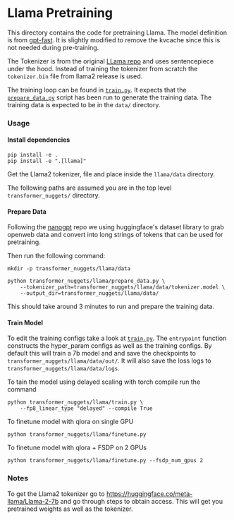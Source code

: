 # Llama Pretraining

This directory contains the code for pretraining Llama. The model definition is from [gpt-fast](https://github.com/pytorch-labs/gpt-fast). It is slightly modified to remove the kvcache since this is not needed during pre-training.

The Tokenizer is from the original [LLama repo](https://github.com/facebookresearch/llama) and uses sentencepiece under the hood. Instead of training the tokenizer from scratch the `tokenizer.bin` file from llama2 release is used.

The training loop can be found in [`train.py`](./train.py). It expects that the [`prepare_data.py`](./prepare_data.py) script has been run to generate the training data. The training data is expected to be in the `data/` directory.

### Usage

#### Install dependencies
``` Shell
pip install -e .
pip install -e ".[llama]"
```
Get the Llama2 tokenizer, file and place inside the `llama/data` directory.

The following paths are assumed you are in the top level `transformer_nuggets/` directory.

#### Prepare Data
Following the [nanogpt](https://github.com/karpathy/nanoGPT) repo we using huggingface's dataset library to grab openweb data and convert into long strings of tokens that can be used for pretraining.

Then run the following command:

``` Shell
mkdir -p transformer_nuggets/llama/data

python transformer_nuggets/llama/prepare_data.py \
    --tokenizer_path=transformer_nuggets/llama/data/tokenizer.model \
    --output_dir=transformer_nuggets/llama/data/
```
This should take around 3 minutes to run and prepare the training data.

#### Train Model
To edit the training configs take a look at [`train.py`](./train.py). The `entrypoint` function constructs the hyper_param configs as well as the
training configs. By default this will train a 7b model and and save the checkpoints to `transformer_nuggets/llama/data/out/`. It will also save the loss
logs to `transformer_nuggets/llama/data/logs`.


To tain the model using delayed scaling with torch compile run the command
``` Shell
python transformer_nuggets/llama/train.py \
    --fp8_linear_type "delayed" --compile True
```

To finetune model with qlora on single GPU
``` Shell
python transformer_nuggets/llama/finetune.py
```

To finetune model with qlora + FSDP on 2 GPUs
``` Shell
python transformer_nuggets/llama/finetune.py --fsdp_num_gpus 2
```

 ### Notes
To get the Llama2 tokenizer go to https://huggingface.co/meta-llama/Llama-2-7b and go through steps to obtain access. This will get you pretrained weights as well as the tokenizer.
